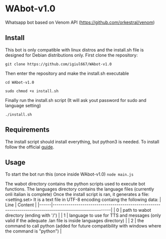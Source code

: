 # WAbot-v1.0
Whatsapp bot based on Venom API (https://github.com/orkestral/venom)


## Install
This bot is only compatible with linux distros and the install.sh file is designed for Debian distributions only.
First clone the repository:

`git clone https://github.com/igiul667/WAbot-v1.0`

Then enter the repository and make the install.sh executable

`cd WAbot-v1.0`

`sudo chmod +x install.sh`

Finally run the install.sh script (It will ask yout password for sudo and language setting)

`./install.sh`

## Requirements
The install script should install everything, but python3 is needed. To install follow the official [guide](https://wiki.python.org/moin/BeginnersGuide/Download).

## Usage
To start the bot run this (once inside WAbot-v1.0)
`node main.js`

The wabot directory contains the python scripts used to execute bot functions.
The languages directory contains the language files (currently onli italian is complete)
Once the install script is ran, it generates a file: <setting.set>
It is a text file in UTF-8 encoding containg the following data:
| Line | Content                                                                                                   |
|------|-----------------------------------------------------------------------------------------------------------|
|    0 | path to wabot directory (ending with '/')                                                                 |
|    1 | language to use for TTS and messages (only valid if the adequate .lan file is inside languages directory) |
|    2 | the command to call python (added for future compatibility with windows where the command is "python")    |
